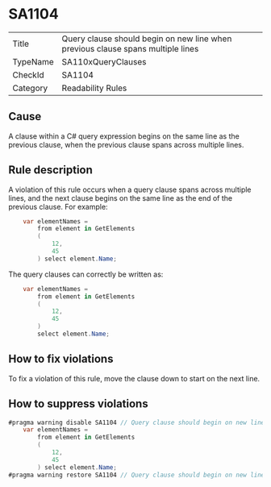 # SA1104

<table>
<tr>
  <td>Title</td>
  <td>Query clause should begin on new line when previous clause spans multiple lines</td>
</tr>
<tr>
  <td>TypeName</td>
  <td>SA110xQueryClauses</td>
</tr>
<tr>
  <td>CheckId</td>
  <td>SA1104</td>
</tr>
<tr>
  <td>Category</td>
  <td>Readability Rules</td>
</tr>
</table>

## Cause

A clause within a C# query expression begins on the same line as the previous clause, when the previous clause spans across multiple lines.

## Rule description

A violation of this rule occurs when a query clause spans across multiple lines, and the next clause begins on the same line as the end of the previous clause. For example:

```c#
    var elementNames =
        from element in GetElements
        (
            12,
			45
        ) select element.Name;
```

The query clauses can correctly be written as:

```c#
    var elementNames =
        from element in GetElements
        (
            12,
			45
        )
		select element.Name;
```

## How to fix violations

To fix a violation of this rule, move the clause down to start on the next line.

## How to suppress violations

```c#
#pragma warning disable SA1104 // Query clause should begin on new line when previous clause spans multiple lines
    var elementNames =
        from element in GetElements
        (
            12,
			45
        ) select element.Name;
#pragma warning restore SA1104 // Query clause should begin on new line when previous clause spans multiple lines
```
